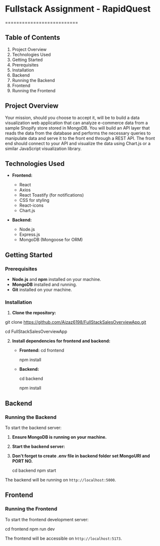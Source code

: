 # Fullstack Assignment - RapidQuest

==========================

## Table of Contents

1. Project Overview
2. Technologies Used
4. Getting Started
5. Prerequisites
6. Installation
7. Backend
8. Running the Backend
9. Frontend
10. Running the Frontend


## Project Overview

Your mission, should you choose to accept it, will be to build a data visualization web application that can analyze e-commerce data from a sample Shopify store stored in MongoDB. You will build an API layer that reads the data from the database and performs the necessary queries to manipulate data and serve it to the front end through a REST API. The front end should connect to your API and visualize the data using Chart.js or a similar JavaScript visualization library.

## Technologies Used

- **Frontend:**
  - React
  - Axios
  - React Toastify (for notifications)
  - CSS for styling
  - React-icons
  - Chart.js
  
- **Backend:**
  - Node.js
  - Express.js
  - MongoDB (Mongoose for ORM)

## Getting Started

### Prerequisites

- **Node.js** and **npm** installed on your machine.
- **MongoDB** installed and running.
- **Git** installed on your machine.

### Installation

1. **Clone the repository:**

git clone https://github.com/Aizaz6198/FullStackSalesOverviewApp.git

cd FullStackSalesOverviewApp

2. **Install dependencies for frontend and backend:**

   - **Frontend:**
     cd frontend

     npm install

   - **Backend:**

     cd backend

     npm install


## Backend


### Running the Backend

To start the backend server:

1. **Ensure MongoDB is running on your machine.**
2. **Start the backend server:**
3. **Don't forget to create .env file in backend folder set MongoURI and PORT NO.**

   cd backend
   npm start

The backend will be running on `http://localhost:5000`.

## Frontend

### Running the Frontend

To start the frontend development server:

cd frontend
npm run dev

The frontend will be accessible on `http://localhost:5173`.

